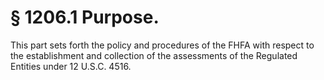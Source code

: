 # § 1206.1   Purpose.

This part sets forth the policy and procedures of the FHFA with respect to the establishment and collection of the assessments of the Regulated Entities under 12 U.S.C. 4516.




